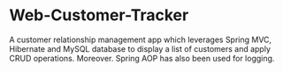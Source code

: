 # Web-Customer-Tracker
A customer relationship management app which leverages Spring MVC, Hibernate and MySQL database to display a list of customers and apply CRUD operations. Moreover. Spring AOP has also been used for logging.
